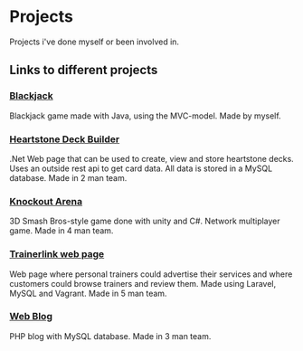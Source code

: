 # Projects
Projects i've done myself or been involved in.

## Links to different projects

### [Blackjack](https://github.com/mikkoleppanen/projects/tree/master/Blackjack%20(Java))
Blackjack game made with Java, using the MVC-model. Made by myself.

### [Heartstone Deck Builder](https://github.com/mikkoleppanen/projects/tree/master/Heartstone%20Deck%20Builder%20(DotNet))
.Net Web page that can be used to create, view and store heartstone decks. Uses an outside rest api to get card data. All data is stored in a MySQL database. Made in 2 man team.

### [Knockout Arena](https://github.com/mikkoleppanen/projects/tree/master/Knockout%20Arena(Unity-C%23))
3D Smash Bros-style game done with unity and C#. Network multiplayer game. Made in 4 man team.

### [Trainerlink web page](https://github.com/mikkoleppanen/projects/tree/master/Trainerlink%20web%20page%20for%20personal%20trainers%20(Laravel))
Web page where personal trainers could advertise their services and where customers could browse trainers and review them. Made using Laravel, MySQL and Vagrant. Made in 5 man team.

### [Web Blog](https://github.com/mikkoleppanen/projects/tree/master/Web%20Blog%20(PHP-MySQL))
PHP blog with MySQL database. Made in 3 man team.
